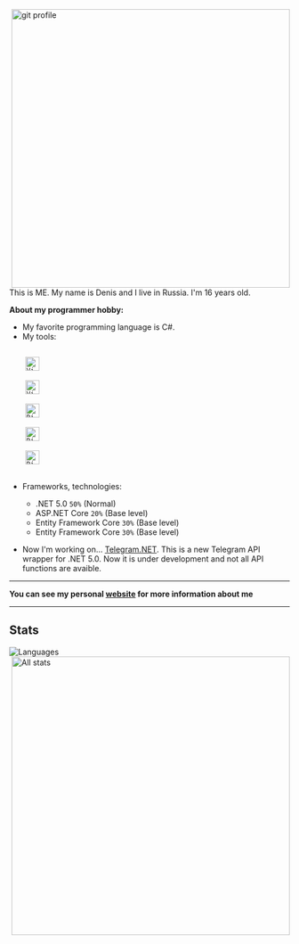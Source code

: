 <img align="right" src="https://user-images.githubusercontent.com/69825463/129925580-d779c7f1-c37e-4240-8db5-c28753955585.gif" alt="git profile" width="500"/>
<p align="left">
  This is ME. My name is Denis and I live in Russia. I'm 16 years old. 

  **About my programmer hobby:**

  * My favorite programming language is C#.
  * My tools: 
  <code>
    <img alt="Visual Studio" src="https://upload.wikimedia.org/wikipedia/commons/5/59/Visual_Studio_Icon_2019.svg" width="25"/>
  </code>

  <code>
    <img alt="Visual Studio Code" src="https://upload.wikimedia.org/wikipedia/commons/9/9a/Visual_Studio_Code_1.35_icon.svg" width="25"/>
  </code>

  <code>
    <img alt="Rider" src="https://resources.jetbrains.com/storage/products/company/brand/logos/Rider_icon.svg" width="25"/>
  </code>

  <code>
    <img alt="Rider" src="https://resources.jetbrains.com/storage/products/company/brand/logos/WebStorm_icon.svg" width="25"/>
  </code>

  <code>
    <img alt="Rider" src="https://resources.jetbrains.com/storage/products/company/brand/logos/PyCharm_icon.svg" width="25"/>
  </code>
  
  * Frameworks, technologies:
  
    - .NET 5.0 `50%` (Normal)
    - ASP.NET Core `20%` (Base level)
    - Entity Framework Core `30%` (Base level)
    - Entity Framework Core `30%` (Base level)
  
  
  * Now I'm working on...
  [Telegram.NET](https://github.com/DenVot/Telegram.NET).
  This is a new Telegram API wrapper for .NET 5.0.
  Now it is under development and not all API functions are avaible.
  
  ---
  
  <b>You can see my personal [website](https://denvot.github.io/AboutMe/) for more information about me</b>
  
  ---
  ## Stats
  
  <img align="left" alt="Languages" src="https://github-readme-stats.vercel.app/api/top-langs?username=denvot&show_icons=true&locale=en&layout=compact&theme=dark"/>
  <img align="right" alt="All stats" src="https://github-readme-stats.vercel.app/api?username=denvot&show_icons=true&locale=en&theme=dark" width="500"/>
</p>
